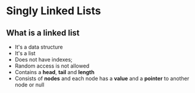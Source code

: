# Singly Linked Lists

## What is a linked list

- It's a data structure 
- It's a list
- Does not have indexes;
- Random access is not allowed
- Contains a **head**, **tail** and **length**
- Consists of **nodes** and each node has a **value** and a **pointer** to another node or null